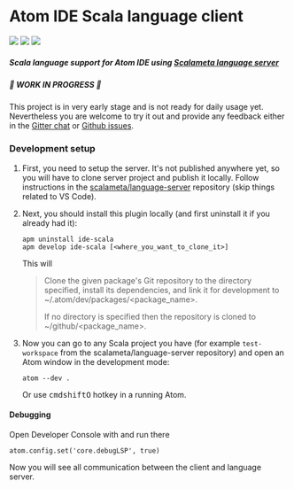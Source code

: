 # Atom IDE Scala language client

[![](https://img.shields.io/github/release/laughedelic/atom-ide-scala/all.svg)](https://github.com/laughedelic/atom-ide-scala/releases/latest)
[![](https://img.shields.io/badge/license-LGPLv3-blue.svg)](https://www.tldrlegal.com/l/lgpl-3.0)
[![](https://img.shields.io/badge/contact-gitter_chat-dd1054.svg)](https://gitter.im/laughedelic/atom-ide-scala)

##### Scala language support for Atom IDE using [Scalameta language server](https://github.com/scalameta/language-server)

##### 🚧 WORK IN PROGRESS 🚧

This project is in very early stage and is not ready for daily usage yet. Nevertheless you are welcome to try it out and provide any feedback either in the [Gitter chat](https://gitter.im/laughedelic/atom-ide-scala) or [Github issues](https://github.com/laughedelic/atom-ide-scala/issues).


### Development setup

1. First, you need to setup the server. It's not published anywhere yet, so you will have to clone server project and publish it locally. Follow instructions in the [scalameta/language-server](https://github.com/scalameta/language-server/blob/master/CONTRIBUTING.md) repository (skip things related to VS Code).

2. Next, you should install this plugin locally (and first uninstall it if you already had it):

    ```
    apm uninstall ide-scala
    apm develop ide-scala [<where_you_want_to_clone_it>]
    ```

    This will

    > Clone the given package's Git repository to the directory specified, install its dependencies, and link it for development to ~/.atom/dev/packages/<package_name>.
    >
    > If no directory is specified then the repository is cloned to ~/github/<package_name>.

3. Now you can go to any Scala project you have (for example `test-workspace` from the scalameta/language-server repository) and open an Atom window in the development mode:

    ```
    atom --dev .
    ```

    Or use <kbd>cmd</kbd><kbd>shift</kbd><kbd>O</kbd> hotkey in a running Atom.


#### Debugging

Open Developer Console with  and run there

```
atom.config.set('core.debugLSP', true)
```

Now you will see all communication between the client and language server.
